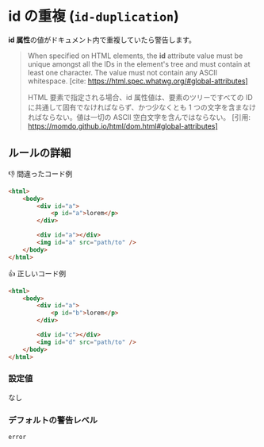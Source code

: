 # id の重複 (`id-duplication`)

**id 属性**の値がドキュメント内で重複していたら警告します。

> When specified on HTML elements, the **id** attribute value must be unique amongst all the IDs in the element's tree and must contain at least one character. The value must not contain any ASCII whitespace.
> [cite: https://html.spec.whatwg.org/#global-attributes]
>
> HTML 要素で指定される場合、id 属性値は、要素のツリーですべての ID に共通して固有でなければならず、かつ少なくとも 1 つの文字を含まなければならない。値は一切の ASCII 空白文字を含んではならない。
> [引用: https://momdo.github.io/html/dom.html#global-attributes]

## ルールの詳細

👎 間違ったコード例

```html
<html>
	<body>
		<div id="a">
			<p id="a">lorem</p>
		</div>

		<div id="a"></div>
		<img id="a" src="path/to" />
	</body>
</html>
```

👍 正しいコード例

```html
<html>
	<body>
		<div id="a">
			<p id="b">lorem</p>
		</div>

		<div id="c"></div>
		<img id="d" src="path/to" />
	</body>
</html>
```

### 設定値

なし

### デフォルトの警告レベル

`error`
